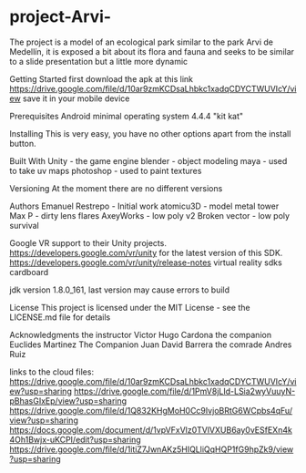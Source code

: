 # project-Arvi-

The project is a model of an ecological park similar to the park Arvi de Medellín, it is exposed a bit about its flora and fauna and seeks to be similar to a slide presentation but a little more dynamic

Getting Started
first download the apk at this link https://drive.google.com/file/d/10ar9zmKCDsaLhbkc1xadqCDYCTWUVIcY/view
save it in your mobile device

Prerequisites
Android minimal operating system 4.4.4 "kit kat"

Installing
This is very easy, you have no other options apart from the install button.

Built With
Unity - the game engine
blender - object modeling
maya - used to take uv maps
photoshop - used to paint textures


Versioning
At the moment there are no different versions

Authors
Emanuel Restrepo - Initial work
atomicu3D - model metal tower
Max P - dirty lens flares
AxeyWorks - low poly v2 
Broken vector - low poly survival

Google VR support to their Unity projects.
https://developers.google.com/vr/unity 
for the latest version of this SDK.
https://developers.google.com/vr/unity/release-notes
virtual reality sdks cardboard

jdk version 1.8.0_161, last version may cause errors to build

License
This project is licensed under the MIT License - see the LICENSE.md file for details

Acknowledgments
the instructor Victor Hugo Cardona
the companion Euclides Martinez
The Companion Juan David Barrera
the comrade Andres Ruiz

links to the cloud files:
https://drive.google.com/file/d/10ar9zmKCDsaLhbkc1xadqCDYCTWUVIcY/view?usp=sharing
https://drive.google.com/file/d/1PmV8jLId-LSia2wyVuuyN-pBhasGIxEp/view?usp=sharing
https://drive.google.com/file/d/1Q832KHgMoH0Cc9IvjoBRtG6WCpbs4qFu/view?usp=sharing
https://docs.google.com/document/d/1vpVFxVlz0TVlVXUB6ay0vESfEXn4k4Oh1Bwjx-uKCPI/edit?usp=sharing
https://drive.google.com/file/d/1itiZ7JwnAKz5HIQLliQqHQP1fG9hpZk9/view?usp=sharing

